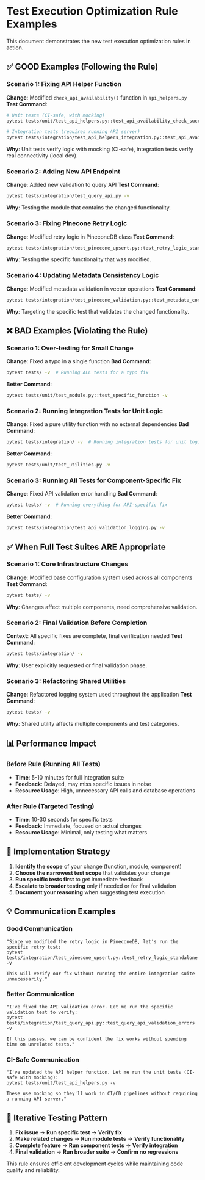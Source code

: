 # Test Execution Optimization Rule Examples

This document demonstrates the new test execution optimization rules in action.

## ✅ GOOD Examples (Following the Rule)

### Scenario 1: Fixing API Helper Function

**Change**: Modified `check_api_availability()` function in `api_helpers.py`
**Test Command**:

```bash
# Unit tests (CI-safe, with mocking)
pytest tests/unit/test_api_helpers.py::test_api_availability_check_success -v

# Integration tests (requires running API server)
pytest tests/integration/test_api_helpers_integration.py::test_api_availability_check_real_working_server -v
```

**Why**: Unit tests verify logic with mocking (CI-safe), integration tests verify real connectivity (local dev).

### Scenario 2: Adding New API Endpoint

**Change**: Added new validation to query API
**Test Command**:

```bash
pytest tests/integration/test_query_api.py -v
```

**Why**: Testing the module that contains the changed functionality.

### Scenario 3: Fixing Pinecone Retry Logic

**Change**: Modified retry logic in PineconeDB class
**Test Command**:

```bash
pytest tests/integration/test_pinecone_upsert.py::test_retry_logic_standalone -v
```

**Why**: Testing the specific functionality that was modified.

### Scenario 4: Updating Metadata Consistency Logic

**Change**: Modified metadata validation in vector operations
**Test Command**:

```bash
pytest tests/integration/test_pinecone_validation.py::test_metadata_consistency -v
```

**Why**: Targeting the specific test that validates the changed functionality.

## ❌ BAD Examples (Violating the Rule)

### Scenario 1: Over-testing for Small Change

**Change**: Fixed a typo in a single function
**Bad Command**:

```bash
pytest tests/ -v  # Running ALL tests for a typo fix
```

**Better Command**:

```bash
pytest tests/unit/test_module.py::test_specific_function -v
```

### Scenario 2: Running Integration Tests for Unit Logic

**Change**: Fixed a pure utility function with no external dependencies
**Bad Command**:

```bash
pytest tests/integration/ -v  # Running integration tests for unit logic
```

**Better Command**:

```bash
pytest tests/unit/test_utilities.py -v
```

### Scenario 3: Running All Tests for Component-Specific Fix

**Change**: Fixed API validation error handling
**Bad Command**:

```bash
pytest tests/ -v  # Running everything for API-specific fix
```

**Better Command**:

```bash
pytest tests/integration/test_api_validation_logging.py -v
```

## ✅ When Full Test Suites ARE Appropriate

### Scenario 1: Core Infrastructure Changes

**Change**: Modified base configuration system used across all components
**Test Command**:

```bash
pytest tests/ -v
```

**Why**: Changes affect multiple components, need comprehensive validation.

### Scenario 2: Final Validation Before Completion

**Context**: All specific fixes are complete, final verification needed
**Test Command**:

```bash
pytest tests/integration/ -v
```

**Why**: User explicitly requested or final validation phase.

### Scenario 3: Refactoring Shared Utilities

**Change**: Refactored logging system used throughout the application
**Test Command**:

```bash
pytest tests/ -v
```

**Why**: Shared utility affects multiple components and test categories.

## 📊 Performance Impact

### Before Rule (Running All Tests)

- **Time**: 5-10 minutes for full integration suite
- **Feedback**: Delayed, may miss specific issues in noise
- **Resource Usage**: High, unnecessary API calls and database operations

### After Rule (Targeted Testing)

- **Time**: 10-30 seconds for specific tests
- **Feedback**: Immediate, focused on actual changes
- **Resource Usage**: Minimal, only testing what matters

## 🎯 Implementation Strategy

1. **Identify the scope** of your change (function, module, component)
1. **Choose the narrowest test scope** that validates your change
1. **Run specific tests first** to get immediate feedback
1. **Escalate to broader testing** only if needed or for final validation
1. **Document your reasoning** when suggesting test execution

## 💡 Communication Examples

### Good Communication

```
"Since we modified the retry logic in PineconeDB, let's run the specific retry test:
pytest tests/integration/test_pinecone_upsert.py::test_retry_logic_standalone -v

This will verify our fix without running the entire integration suite unnecessarily."
```

### Better Communication

```
"I've fixed the API validation error. Let me run the specific validation test to verify:
pytest tests/integration/test_query_api.py::test_query_api_validation_errors -v

If this passes, we can be confident the fix works without spending time on unrelated tests."
```

### CI-Safe Communication

```
"I've updated the API helper function. Let me run the unit tests (CI-safe with mocking):
pytest tests/unit/test_api_helpers.py -v

These use mocking so they'll work in CI/CD pipelines without requiring a running API server."
```

## 🔄 Iterative Testing Pattern

1. **Fix issue** → **Run specific test** → **Verify fix**
1. **Make related changes** → **Run module tests** → **Verify functionality**
1. **Complete feature** → **Run component tests** → **Verify integration**
1. **Final validation** → **Run broader suite** → **Confirm no regressions**

This rule ensures efficient development cycles while maintaining code quality and reliability.
